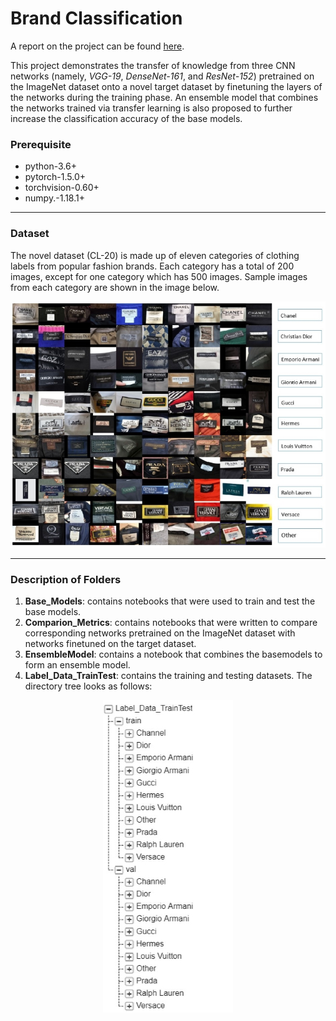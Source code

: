 # Brand Classification

A report on the project can be found [here](https://drive.google.com/file/d/1RWFEBZJ11qcmIWDgG-DstoZjAJt5KpDz/view?usp=sharing).

This project demonstrates the transfer of knowledge from three CNN networks (namely, *VGG-19*, *DenseNet-161*, and *ResNet-152*) pretrained on the ImageNet dataset onto a novel target dataset by finetuning the layers of the networks during the training phase. An ensemble model that combines the networks trained via transfer learning is also proposed to further increase the classification accuracy of the base models.

### Prerequisite
- python-3.6+
- pytorch-1.5.0+
- torchvision-0.60+
- numpy.-1.18.1+
---

### Dataset

The novel dataset (CL-20) is made up of eleven categories of clothing labels from popular fashion brands. Each category has a total of 200 images, except for one category which has 500 images. Sample images from each category are shown in the image below. 

<p align="center">
  <img src="https://github.com/estifanosORP/BrandClassification/blob/master/Dataset_rs.jpg" />
</p>

___

### Description of Folders

1. **Base_Models**: contains notebooks that were used to train and test the base models. 
2. **Comparion_Metrics**: contains notebooks that were written to compare corresponding networks pretrained on the ImageNet dataset with networks finetuned on the target dataset.
3. **EnsembleModel**: contains a notebook that combines the basemodels to form an ensemble model. 
4. **Label_Data_TrainTest**: contains the training and testing datasets. The directory tree looks as follows:

<p align="center">
  <img src="https://github.com/estifanosORP/BrandClassification/blob/master/directory%20tree_rs.jpg" />
</p>
